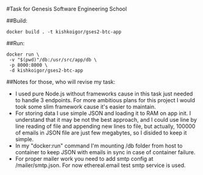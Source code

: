 #Task for Genesis Software Engineering School

##Build:
```
docker build . -t kishkoigor/gses2-btc-app
```

##Run:
```
docker run \
 -v "$(pwd)"/db:/usr/src/app/db \
 -p 8000:8000 \
 -d kishkoigor/gses2-btc-app
```

##Notes for those, who will revise my task:

- I used pure Node.js without frameworks cause in this task just needed to handle 3 endpoints. For more ambitious plans for this project I would took some slim framework cause it's easier to maintain.
- For storing data I use simple JSON and loading it to RAM on app init. I understand that it may be not the best approach, and I could use line by line reading of file and appending new lines to file, but actually, 100000 of emails in JSON file are just few megabytes, so I disided to keep it simple.
- In my "docker:run" command I'm mounting /db folder from host to container to keep JSON with emails in sync in case of container failure.
- For proper mailer work you need to add smtp config at /mailer/smtp.json. For now ethereal.email test smtp service is used.

